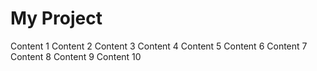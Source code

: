 # My Project
Content 1
Content 2
Content 3
Content 4
Content 5
Content 6
Content 7
Content 8
Content 9
Content 10
